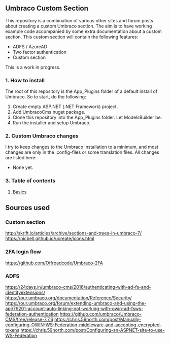 ## Umbraco Custom Section

This repository is a combination of various other sites and forum posts 
about creating a custom Umbraco section. The aim is to have working example
code accompanied by some extra documentation about a custom section. This
custom section will contain the following features:

- ADFS / AzureAD
- Two factor authentication
- Custom section

This is a work in progress.

### 1. How to install

The root of this repository is the App_Plugins folder of a default install
of Umbraco. So to start, do the following:

1. Create empty ASP.NET (.NET Framework) project.
2. Add UmbracoCms nuget package.
3. Clone this repository into the App_Plugins folder. Let ModelsBuilder be.
4. Run the installer and setup Umbraco.

### 2. Custom Umbraco changes

I try to keep changes to the Umbraco installation to a minimum, and most
changes are only in the .config-files or some translation files. All changes
are listed here:

- None yet.


### 3. Table of contents

1. [Basics](basics.md)


## Sources used

### Custom section
http://skrift.io/articles/archive/sections-and-trees-in-umbraco-7/
https://nicbell.github.io/ucreate/icons.html

### 2FA login flow
https://github.com/Offroadcode/Umbraco-2FA

### ADFS
https://24days.in/umbraco-cms/2016/authenticating-with-ad-fs-and-identityextensions/
https://our.umbraco.org/documentation/Reference/Security/
https://our.umbraco.org/forum/extending-umbraco-and-using-the-api/79201-account-auto-linking-not-working-with-owin-ad-fsws-federation-authentication
https://github.com/umbraco/Umbraco-CMS/tree/release-7.7.6
https://chris.59north.com/post/Manually-configuring-OWIN-WS-Federation-middleware-and-accepting-encrypted-tokens
https://chris.59north.com/post/Configuring-an-ASPNET-site-to-use-WS-Federation